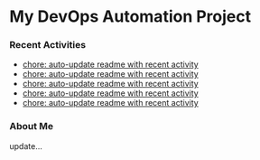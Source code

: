 # My DevOps Automation Project

### Recent Activities
<!-- activity:START -->
- [chore: auto-update readme with recent activity](https://github.com/kaigiii/mybowling-app/commit/c24eb997d166822552e97f8497e9349adb502396)
- [chore: auto-update readme with recent activity](https://github.com/kaigiii/mybowling-app/commit/db741da09979245004679c2b2d243ab24f339566)
- [chore: auto-update readme with recent activity](https://github.com/kaigiii/mybowling-app/commit/b1664d68f708cbf3a072407a79f604369494e6b5)
- [chore: auto-update readme with recent activity](https://github.com/kaigiii/mybowling-app/commit/99c8700206263f7f30b44483f811fde615996b2c)
- [chore: auto-update readme with recent activity](https://github.com/kaigiii/mybowling-app/commit/c8485b4ae5da92a1b25407ab5115b4c64d227f1d)
<!-- activity:END -->

### About Me
<!-- MYLINKS:START -->
<!-- MYLINKS:END -->

update...
